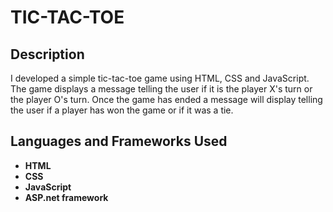 <h1>TIC-TAC-TOE</h1>

<h2>Description</h2>
I developed a simple tic-tac-toe game using HTML, CSS and JavaScript. The game displays a message telling the user if it is the player X's turn or the player O's turn. Once the game has ended a message will display telling the user if a player has won the game or if it was a tie.  
<br />


<h2>Languages and Frameworks Used</h2>

- <b>HTML</b> 
- <b>CSS</b>
- <b>JavaScript</b>
- <b>ASP.net framework</b>
